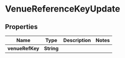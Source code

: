 # VenueReferenceKeyUpdate

## Properties
Name | Type | Description | Notes
------------ | ------------- | ------------- | -------------
**venueRefKey** | **String** |  | 
